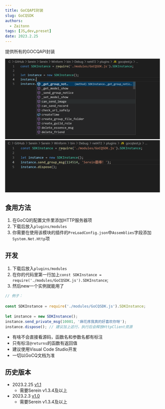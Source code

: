 ```yaml
---
title: GoCQAPI封装
slug: GoCQSDK
authors: 
  - Zaitonn
tags: [JS,dev,preset]
date: 2023.2.25
---
```


提供所有的GOCQAPI封装

![示例](GoCQSDK/1.png)  
![示例](GoCQSDK/2.png)

<!--truncate-->

## 食用方法

1. 在GoCQ的配置文件里添加HTTP服务器项
2. 下载后放入`plugins/modules`
3. 你需要在使用该模块的插件的`PreLoadConfig.json`中`Assemblies`字段添加`System.Net.Http`项

## 开发

1. 下载后放入`plugins/modules`
2. 在你的代码里第一行加上`const SDKInstance = require('./modules/GoCQSDK.js').SDKInstance`;
3. 然后new一个实例就能用了

```js
// 例子：

const SDKInstance = require('./modules/GoCQSDK.js').SDKInstance;

let instance = new SDKInstance();
instance.send_private_msg(10001, '麻花疼我真的好喜欢你呀');
instance.dispose(); // 建议加上这行，执行后会释放HttpClient资源
```

- 有啥不会直接看源码，函数名和参数名都有标注
- 只有标注`@returns`的函数有返回值
- 建议使用Visual Code Studio开发
- 一切以GoCQ文档为准

## 历史版本

- 2023.2.25 [v1.1](https://download.serein.cc/https://raw.githubusercontent.com/Zaitonn/Serein-Docs/publish/JS/Modules/GoCQSDK/v1.1/GoCQSDK.js)
  - 需要Serein v1.3.4及以上
- 2023.2.3 [v1.0](https://download.serein.cc/https://raw.githubusercontent.com/Zaitonn/Serein-Docs/publish/JS/Modules/GoCQSDK/v1.0/GoCQSDK.js)
  - 需要Serein v1.3.4及以上
